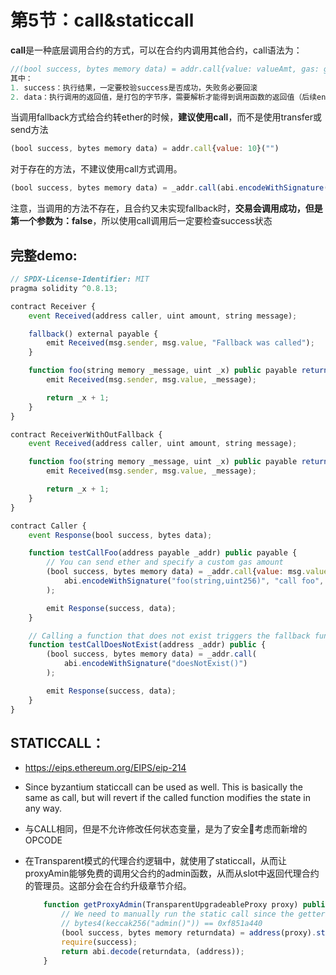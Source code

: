 # 第5节：call&staticcall

**call**是一种底层调用合约的方式，可以在合约内调用其他合约，call语法为：

```js
//(bool success, bytes memory data) = addr.call{value: valueAmt, gas: gasAmt}(abi.encodeWithSignature("foo(string,uint256)", 参数1, 参数2)
其中：
1. success：执行结果，一定要校验success是否成功，失败务必要回滚
2. data：执行调用的返回值，是打包的字节序，需要解析才能得到调用函数的返回值（后续encode_decode详解）
```

当调用fallback方式给合约转ether的时候，**建议使用call**，而不是使用transfer或send方法

```js
(bool success, bytes memory data) = addr.call{value: 10}("")
```

对于存在的方法，不建议使用call方式调用。

```js
(bool success, bytes memory data) = _addr.call(abi.encodeWithSignature("doesNotExist()"));
```

注意，当调用的方法不存在，且合约又未实现fallback时，**交易会调用成功，但是第一个参数为：false**，所以使用call调用后一定要检查success状态



## 完整demo:

```js
// SPDX-License-Identifier: MIT
pragma solidity ^0.8.13;

contract Receiver {
    event Received(address caller, uint amount, string message);

    fallback() external payable {
        emit Received(msg.sender, msg.value, "Fallback was called");
    }

    function foo(string memory _message, uint _x) public payable returns (uint) {
        emit Received(msg.sender, msg.value, _message);

        return _x + 1;
    }
}

contract ReceiverWithOutFallback {
    event Received(address caller, uint amount, string message);

    function foo(string memory _message, uint _x) public payable returns (uint) {
        emit Received(msg.sender, msg.value, _message);

        return _x + 1;
    }
}

contract Caller {
    event Response(bool success, bytes data);

    function testCallFoo(address payable _addr) public payable {
        // You can send ether and specify a custom gas amount
        (bool success, bytes memory data) = _addr.call{value: msg.value, gas: 5000}(
            abi.encodeWithSignature("foo(string,uint256)", "call foo", 123)
        );

        emit Response(success, data);
    }

    // Calling a function that does not exist triggers the fallback function.
    function testCallDoesNotExist(address _addr) public {
        (bool success, bytes memory data) = _addr.call(
            abi.encodeWithSignature("doesNotExist()")
        );

        emit Response(success, data);
    }
}
```



## STATICCALL：

- https://eips.ethereum.org/EIPS/eip-214

- Since byzantium staticcall can be used as well. This is basically the same as call, but will revert if the called function modifies the state in any way.

- 与CALL相同，但是不允许修改任何状态变量，是为了安全🔐考虑而新增的OPCODE

- 在Transparent模式的代理合约逻辑中，就使用了staticcall，从而让proxyAmin能够免费的调用父合约的admin函数，从而从slot中返回代理合约的管理员。这部分会在合约升级章节介绍。

  ```js
      function getProxyAdmin(TransparentUpgradeableProxy proxy) public view virtual returns (address) {
          // We need to manually run the static call since the getter cannot be flagged as view
          // bytes4(keccak256("admin()")) == 0xf851a440
          (bool success, bytes memory returndata) = address(proxy).staticcall(hex"f851a440");
          require(success);
          return abi.decode(returndata, (address));
      }
  ```

  

